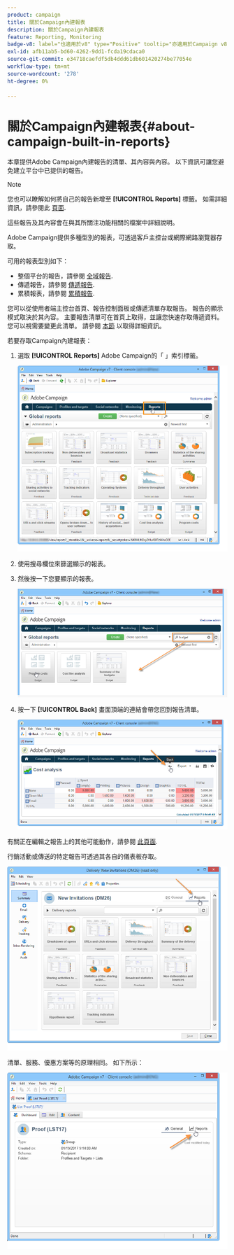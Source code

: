 ```yaml
---
product: campaign
title: 關於Campaign內建報表
description: 關於Campaign內建報表
feature: Reporting, Monitoring
badge-v8: label="也適用於v8" type="Positive" tooltip="亦適用於Campaign v8"
exl-id: afb11ab5-bd60-4262-9dd1-fcda19cdaca0
source-git-commit: e34718caefdf5db4ddd61db601420274be77054e
workflow-type: tm+mt
source-wordcount: '278'
ht-degree: 0%

---
```


# 關於Campaign內建報表{#about-campaign-built-in-reports}



本章提供Adobe Campaign內建報告的清單、其內容與內容。 以下資訊可讓您避免建立平台中已提供的報告。

>[!NOTE]
>
>您也可以瞭解如何將自己的報告新增至 **[!UICONTROL Reports]** 標籤。 如需詳細資訊，請參閱此 [頁面](../../reporting/using/configuring-access-to-the-report.md#defining-the-filtering-options).

這些報告及其內容會在與其所關注功能相關的檔案中詳細說明。

Adobe Campaign提供多種型別的報表，可透過客戶主控台或網際網路瀏覽器存取。

可用的報表型別如下：

* 整個平台的報告，請參閱 [全域報告](../../reporting/using/global-reports.md).
* 傳遞報告，請參閱 [傳遞報告](../../reporting/using/delivery-reports.md).
* 累積報表，請參閱 [累積報告](../../reporting/using/cumulative-reports.md).

您可以從使用者端主控台首頁、報告控制面板或傳遞清單存取報告。 報告的顯示模式取決於其內容。 主要報告清單可在首頁上取得，並讓您快速存取傳遞資料。 您可以視需要變更此清單。 請參閱 [本節](../../reporting/using/about-reports-creation-in-campaign.md) 以取得詳細資訊。

若要存取Campaign內建報表：

1. 選取 **[!UICONTROL Reports]** Adobe Campaign的「 」索引標籤。

   ![](assets/reporting_access_from_home.png)

1. 使用搜尋欄位來篩選顯示的報表。

1. 然後按一下您要顯示的報表。

   ![](assets/reporting_edit_a_report.png)

1. 按一下 **[!UICONTROL Back]** 畫面頂端的連結會帶您回到報告清單。

   ![](assets/reporting_back_button.png)

有關正在編輯之報告上的其他可能動作，請參閱 [此頁面](../../reporting/using/actions-on-reports.md).

行銷活動或傳送的特定報告可透過其各自的儀表板存取。

![](assets/reporting_on_a_delivery.png)

清單、服務、優惠方案等的原理相同。 如下所示：

![](assets/reporting_on_an_offer.png)
